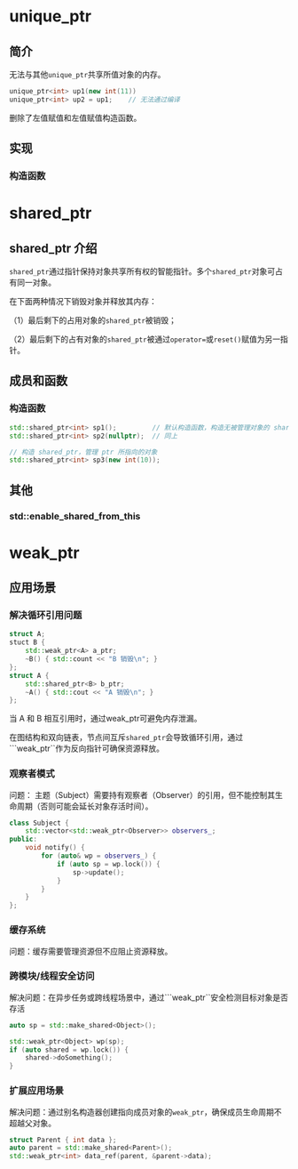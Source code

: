 # unique_ptr
## 简介
  无法与其他```unique_ptr```共享所值对象的内存。
```C++
unique_ptr<int> up1(new int(11))
unique_ptr<int> up2 = up1;    // 无法通过编译
```
删除了左值赋值和左值赋值构造函数。

## 实现
### 构造函数


# shared_ptr
## shared_ptr 介绍
  ```shared_ptr```通过指针保持对象共享所有权的智能指针。多个```shared_ptr```对象可占有同一对象。
  
  在下面两种情况下销毁对象并释放其内存：
  
  （1）最后剩下的占用对象的```shared_ptr```被销毁；
  
  （2）最后剩下的占有对象的```shared_ptr```被通过```operator=```或```reset()```赋值为另一指针。
## 成员和函数
### 构造函数
```C++
std::shared_ptr<int> sp1();         // 默认构造函数，构造无被管理对象的 shared_ptr，即空 shared_ptr
std::shared_ptr<int> sp2(nullptr);  // 同上

// 构造 shared_ptr，管理 ptr 所指向的对象
std::shared_ptr<int> sp3(new int(10));

```
## 其他

### std::enable_shared_from_this


# weak_ptr

## 应用场景
### 解决循环引用问题
```C++
struct A;
stuct B {
    std::weak_ptr<A> a_ptr;
    ~B() { std::count << "B 销毁\n"; }
};
struct A {
    std::shared_ptr<B> b_ptr;
    ~A() { std::cout << "A 销毁\n"; }
};
```
当 A 和 B 相互引用时，通过weak_ptr可避免内存泄漏。

在图结构和双向链表，节点间互斥```shared_ptr```会导致循环引用，通过```weak_ptr``作为反向指针可确保资源释放。

### 观察者模式

问题： 主题（Subject）需要持有观察者（Observer）的引用，但不能控制其生命周期（否则可能会延长对象存活时间）。

```C++
class Subject {
    std::vector<std::weak_ptr<Observer>> observers_;
public:
    void notify() {
        for (auto& wp = observers_) {
            if (auto sp = wp.lock()) {
                sp->update();
            }
        }
    }
};
```

### 缓存系统

问题：缓存需要管理资源但不应阻止资源释放。

### 跨模块/线程安全访问

解决问题：在异步任务或跨线程场景中，通过```weak_ptr``安全检测目标对象是否存活

```C++
auto sp = std::make_shared<Object>();

std::weak_ptr<Object> wp(sp);
if (auto shared = wp.lock()) {
    shared->doSomething();
}
```

### 扩展应用场景

解决问题：通过别名构造器创建指向成员对象的```weak_ptr```，确保成员生命周期不超越父对象。

```C++
struct Parent { int data };
auto parent = std::make_shared<Parent>();
std::weak_ptr<int> data_ref(parent, &parent->data);
```



